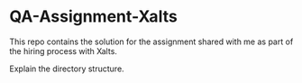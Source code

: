 # QA-Assignment-Xalts

This repo contains the solution for the assignment shared with me as part of the hiring process with Xalts.

Explain the directory structure.
